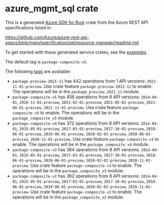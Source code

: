 # azure_mgmt_sql crate

This is a generated [Azure SDK for Rust](https://github.com/Azure/azure-sdk-for-rust) crate from the Azure REST API specifications listed in:

https://github.com/Azure/azure-rest-api-specs/blob/main/specification/sql/resource-manager/readme.md

To get started with these generated service crates, see the [examples](https://github.com/Azure/azure-sdk-for-rust/blob/main/services/README.md#examples).

The default tag is `package-composite-v5`.

The following [tags](https://github.com/Azure/azure-sdk-for-rust/blob/main/services/tags.md) are available:

- `package-preview-2021-11` has 442 operations from 1 API versions: `2021-11-01-preview`. Use crate feature `package-preview-2021-11` to enable. The operations will be in the `package_preview_2021_11` module.
- `package-composite-v5` has 456 operations from 6 API versions: `2014-04-01`, `2020-11-01-preview`, `2021-02-01-preview`, `2021-05-01-preview`, `2021-08-01-preview`, `2021-11-01-preview`. Use crate feature `package-composite-v5` to enable. The operations will be in the `package_composite_v5` module.
- `package-composite-v4` has 372 operations from 9 API versions: `2014-04-01`, `2015-05-01-preview`, `2017-03-01-preview`, `2017-10-01-preview`, `2018-06-01-preview`, `2019-06-01-preview`, `2020-02-02-preview`, `2020-08-01-preview`, `2020-11-01-preview`. Use crate feature `package-composite-v4` to enable. The operations will be in the `package_composite_v4` module.
- `package-composite-v3` has 364 operations from 8 API versions: `2014-04-01`, `2015-05-01-preview`, `2017-03-01-preview`, `2017-10-01-preview`, `2018-06-01-preview`, `2019-06-01-preview`, `2020-02-02-preview`, `2020-11-01-preview`. Use crate feature `package-composite-v3` to enable. The operations will be in the `package_composite_v3` module.
- `package-composite-v2` has 362 operations from 8 API versions: `2014-04-01`, `2015-05-01-preview`, `2017-03-01-preview`, `2017-10-01-preview`, `2018-06-01-preview`, `2019-06-01-preview`, `2020-02-02-preview`, `2020-11-01-preview`. Use crate feature `package-composite-v2` to enable. The operations will be in the `package_composite_v2` module.
